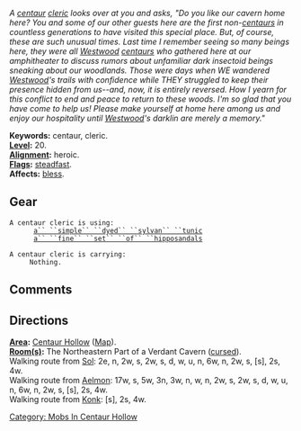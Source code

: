 *A [centaur](Centaurs.md "wikilink")
[cleric](:Category:_Clerics.md "wikilink") looks over at you and asks,
"Do you like our cavern home here? You and some of our other guests here
are the first non-[centaurs](Centaurs.md "wikilink") in countless
generations to have visited this special place. But, of course, these
are such unusual times. Last time I remember seeing so many beings here,
they were all [Westwood](:Category:_Westwood.md "wikilink")
[centaurs](Centaurs.md "wikilink") who gathered here at our amphitheater
to discuss rumors about unfamiliar dark insectoid beings sneaking about
our woodlands. Those were days when WE wandered
[Westwood](:Category:_Westwood.md "wikilink")'s trails with confidence
while THEY struggled to keep their presence hidden from us--and, now, it
is entirely reversed. How I yearn for this conflict to end and peace to
return to these woods. I'm so glad that you have come to help us! Please
make yourself at home here among us and enjoy our hospitality until
[Westwood](:Category:_Westwood.md "wikilink")'s darklin are merely a
memory."*

**Keywords:** centaur, cleric.  
**[Level](Level.md "wikilink"):** 20.  
**[Alignment](Alignment.md "wikilink"):** heroic.  
**[Flags](:Category:_Mob_Types.md "wikilink"):**
[steadfast](Sentinel_Mobs.md "wikilink").  
**Affects:** [bless](Bless.md "wikilink").  

## Gear

`A centaur cleric is using:`  
<worn on body>`      `[`a`` ``simple`` ``dyed`` ``sylvan`` ``tunic`](Simple_Dyed_Silvan_Tunic.md "wikilink")  
<worn on feet>`      `[`a`` ``fine`` ``set`` ``of`` ``hipposandals`](Fine_Set_Of_Hipposandals.md "wikilink")

`A centaur cleric is carrying:`  
`     Nothing.`

## Comments

## Directions

**[Area](:Category:_Areas.md "wikilink"):** [Centaur
Hollow](:Category:_Centaur_Hollow.md "wikilink")
([Map](Centaur_Hollow_Map.md "wikilink")).  
**[Room(s)](:Category:_Rooms.md "wikilink"):** The Northeastern Part of
a Verdant Cavern ([cursed](Cursed_Rooms.md "wikilink")).  
Walking route from [Sol](Sol.md "wikilink"): 2e, n, 2w, s, 2w, s, d, w,
u, n, 6w, n, 2w, s, \[s\], 2s, 4w.  
Walking route from [Aelmon](Aelmon.md "wikilink"): 17w, s, 5w, 3n, 3w,
n, w, n, 2w, s, 2w, s, d, w, u, n, 6w, n, 2w, s, \[s\], 2s, 4w.  
Walking route from [Konk](Konk.md "wikilink"): \[s\], 2s, 4w.  

[Category: Mobs In Centaur
Hollow](Category:_Mobs_In_Centaur_Hollow "wikilink")
